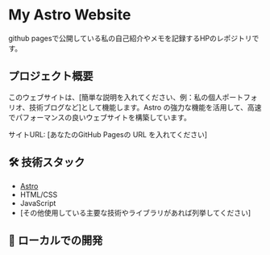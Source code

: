 # My Astro Website

github pagesで公開している私の自己紹介やメモを記録するHPのレポジトリです。

## プロジェクト概要

このウェブサイトは、[簡単な説明を入れてください、例：私の個人ポートフォリオ、技術ブログなど]として機能します。Astro の強力な機能を活用して、高速でパフォーマンスの良いウェブサイトを構築しています。

サイトURL: [あなたのGitHub Pagesの URL を入れてください]

## 🛠 技術スタック

- [Astro](https://astro.build/)
- HTML/CSS
- JavaScript
- [その他使用している主要な技術やライブラリがあれば列挙してください]

## 🔧 ローカルでの開発
